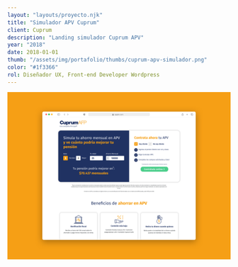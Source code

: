 ```yaml
---
layout: "layouts/proyecto.njk"
title: "Simulador APV Cuprum"
client: Cuprum
description: "Landing simulador Cuprum APV"
year: "2018"
date: 2018-01-01
thumb: "/assets/img/portafolio/thumbs/cuprum-apv-simulador.png"
color: "#1f3366"
rol: Diseñador UX, Front-end Developer Wordpress
---
```


<img src="/assets/img/portafolio/cuprum-apv-simulador.png">